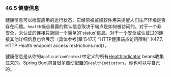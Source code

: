 ### 46.5 健康信息
健康信息可以检查应用的运行状态，它经常被监控软件用来提醒人们生产环境是否存在问题。`health`端点暴露的默认信息取决于端点是如何被访问的。对于一个非安全，未认证的连接只返回一个简单的'status'信息。对于一个安全或认证过的连接其他详细信息也会展示（具体参考[章节47.7, “HTTP健康端点访问限制” ](47.7. HTTP Health endpoint access restrictions.md)）。

健康信息是从你的`ApplicationContext`中定义的所有[HealthIndicator](http://github.com/spring-projects/spring-boot/tree/master/spring-boot-actuator/src/main/java/org/springframework/boot/actuate/health/HealthIndicator.java) beans收集过来的。Spring Boot包含很多自动配置的`HealthIndicators`，你也可以写自己的。

